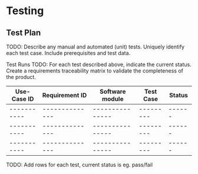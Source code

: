 # Testing

## Test Plan
TODO: Describe any manual and automated (unit) tests. Uniquely identify each test case. Include prerequisites and test data.

Test Runs
TODO: For each test described above, indicate the current status. 
Create a requirements traceability matrix to validate the completeness of the product.

| Use-Case ID | Requirement ID | Software module | Test Case | Status |
| ----------- | -------------- | --------------- | --------- | ------ |
| ----------- | -------------- | --------------- | --------- | ------ |
| ----------- | -------------- | --------------- | --------- | ------ |
| ----------- | -------------- | --------------- | --------- | ------ |

TODO: Add rows for each test, current status is eg. pass/fail
